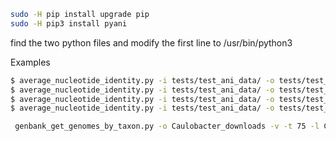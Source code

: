 ```sh
sudo -H pip install upgrade pip
sudo -H pip3 install pyani
```
find the two python files and modify the first line to /usr/bin/python3

Examples
```bash
$ average_nucleotide_identity.py -i tests/test_ani_data/ -o tests/test_ANIm_output -m ANIm -g
$ average_nucleotide_identity.py -i tests/test_ani_data/ -o tests/test_ANIb_output -m ANIb -g
$ average_nucleotide_identity.py -i tests/test_ani_data/ -o tests/test_ANIblastall_output -m ANIblastall -g
$ average_nucleotide_identity.py -i tests/test_ani_data/ -o tests/test_TETRA_output -m TETRA -g
```

```bash
 genbank_get_genomes_by_taxon.py -o Caulobacter_downloads -v -t 75 -l Caulobacter_downloads.log --email me@my.email.domain
```

